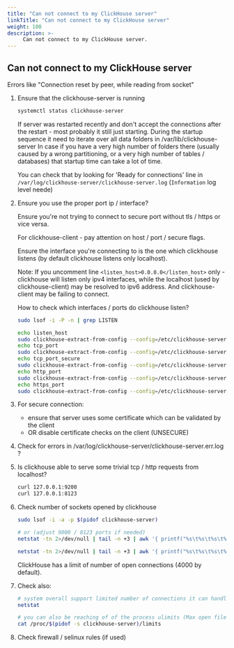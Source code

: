 ```yaml
---
title: "Can not connect to my ClickHouse server"
linkTitle: "Can not connect to my ClickHouse server"
weight: 100
description: >-
     Can not connect to my ClickHouse server.
---
```


## Can not connect to my ClickHouse server

Errors like 
"Connection reset by peer, while reading from socket"

1. Ensure that the clickhouse-server is running

   ```sh
   systemctl status clickhouse-server
   ```

   If server was restarted recently and don't accept the connections after the restart - most probably it still just starting. 
   During the startup sequence it need to iterate over all data folders in /var/lib/clickhouse-server 
   In case if you have a very high number of folders there (usually caused by a wrong partitioning, or a very high number of tables / databases)
   that startup time can take a lot of time. 
   
   You can check that by looking for 'Ready for connections' line in `/var/log/clickhouse-server/clickhouse-server.log` (`Information` log level neede)
   
2. Ensure you use the proper port ip / interface?

   Ensure you're not trying to connect to secure port without tls / https or vice versa.

   For clickhouse-client - pay attention on host / port / secure flags.

   Ensure the interface you're connecting to is the one which clickhouse listens (by default clickhouse listens only localhost).

   Note: If you uncomment line `<listen_host>0.0.0.0</listen_host>` only - clickhouse will listen only ipv4 interfaces,
   while the localhost (used by clickhouse-client) may be resolved to ipv6 address. And clickhouse-client may be failing to connect.


   How to check which interfaces / ports do clickhouse listen?

   ```sh
   sudo lsof -i -P -n | grep LISTEN

   echo listen_host
   sudo clickhouse-extract-from-config --config=/etc/clickhouse-server/config.xml --key=listen_host
   echo tcp_port
   sudo clickhouse-extract-from-config --config=/etc/clickhouse-server/config.xml --key=tcp_port
   echo tcp_port_secure
   sudo clickhouse-extract-from-config --config=/etc/clickhouse-server/config.xml --key=tcp_port_secure
   echo http_port
   sudo clickhouse-extract-from-config --config=/etc/clickhouse-server/config.xml --key=http_port
   echo https_port
   sudo clickhouse-extract-from-config --config=/etc/clickhouse-server/config.xml --key=https_port
   ```

3. For secure connection:
   - ensure that server uses some certificate which can be validated by the client
   - OR disable certificate checks on the client (UNSECURE)

4. Check for errors in /var/log/clickhouse-server/clickhouse-server.err.log ?

5. Is clickhouse able to serve some trivial tcp / http requests from localhost?

   ```sh
   curl 127.0.0.1:9200
   curl 127.0.0.1:8123
   ```

6. Check number of sockets opened by clickhouse

   ```sh
   sudo lsof -i -a -p $(pidof clickhouse-server)
   
   # or (adjust 9000 / 8123 ports if needed)
   netstat -tn 2>/dev/null | tail -n +3 | awk '{ printf("%s\t%s\t%s\t%s\t%s\t%s\n", $1, $2, $3, $4, $5, $6) }' | clickhouse-local -S "Proto String, RecvQ Int64, SendQ Int64, LocalAddress String, ForeignAddress String, State LowCardinality(String)" --query="SELECT * FROM table WHERE LocalAddress like '%:9000' FORMAT PrettyCompact"
   
   netstat -tn 2>/dev/null | tail -n +3 | awk '{ printf("%s\t%s\t%s\t%s\t%s\t%s\n", $1, $2, $3, $4, $5, $6) }' | clickhouse-local -S "Proto String, RecvQ Int64, SendQ Int64, LocalAddress String, ForeignAddress String, State LowCardinality(String)" --query="SELECT * FROM table WHERE LocalAddress like '%:8123' FORMAT PrettyCompact"
   ```

   ClickHouse has a limit of number of open connections (4000 by default).

7. Check also:

   ```sh
   # system overall support limited number of connections it can handle
   netstat
   
   # you can also be reaching of of the process ulimits (Max open files)
   cat /proc/$(pidof -s clickhouse-server)/limits
   ```

8. Check firewall / selinux rules (if used)
